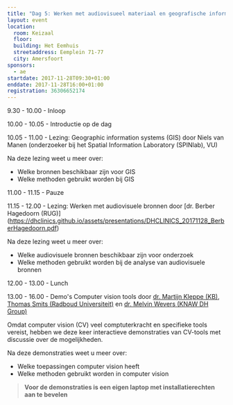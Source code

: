 ```yaml
---
title: "Dag 5: Werken met audiovisueel materiaal en geografische informatie"
layout: event
location:
  room: Keizaal
  floor:
  building: Het Eemhuis
  streetaddress: Eemplein 71-77
  city: Amersfoort
sponsors:
  - ae
startdate: 2017-11-28T09:30+01:00
enddate: 2017-11-28T16:00+01:00
registration: 36306652174
---
```


9.30 - 10.00 - Inloop

10.00 - 10.05 - Introductie op de dag

10.05 - 11.00 - Lezing: Geographic information systems (GIS) door Niels van Manen (onderzoeker bij het Spatial Information Laboratory (SPINlab), VU)

Na deze lezing weet u meer over:

- Welke bronnen beschikbaar zijn voor GIS
- Welke methoden gebruikt worden bij GIS

11.00 - 11.15 - Pauze

11.15 - 12.00 - Lezing: Werken met audiovisuele bronnen door [dr. Berber Hagedoorn (RUG)] (https://dhclinics.github.io/assets/presentations/DHCLINICS_20171128_BerberHagedoorn.pdf)  

Na deze lezing weet u meer over:

- Welke audiovisuele bronnen beschikbaar zijn voor onderzoek
- Welke methoden gebruikt worden bij de analyse van audiovisuele bronnen

12.00 - 13.00 - Lunch

13.00 - 16.00 - Demo's Computer vision tools door [dr. Martijn Kleppe (KB)](https://dhclinics.github.io/assets/presentations/DHClinics20171128_MartijnKleppe_klein.pdf), [Thomas Smits (Radboud Universiteit)](https://dhclinics.github.io/assets/presentations/DHClinics20171128_ThomasSmits.pdf) en [dr. Melvin Wevers (KNAW DH Group)](https://dhclinics.github.io/assets/presentations/DHClinics20171128_MelvinWevers.pdf)

Omdat computer vision (CV) veel comptuterkracht en specifieke tools vereist, hebben we deze keer interactieve demonstraties van CV-tools met discussie over de mogelijkheden.

Na deze demonstraties weet u meer over:

- Welke toepassingen computer vision heeft
- Welke methoden gebruikt worden in computer vision

> **Voor de demonstraties is een eigen laptop met installatierechten aan te bevelen**
